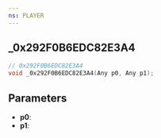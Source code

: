 ```yaml
---
ns: PLAYER
---
```

## _0x292F0B6EDC82E3A4

```c
// 0x292F0B6EDC82E3A4
void _0x292F0B6EDC82E3A4(Any p0, Any p1);
```

## Parameters
* **p0**:
* **p1**:

